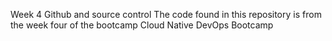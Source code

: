 Week 4 Github and source control
The code found in this repository is from the week four of the bootcamp Cloud Native DevOps Bootcamp
